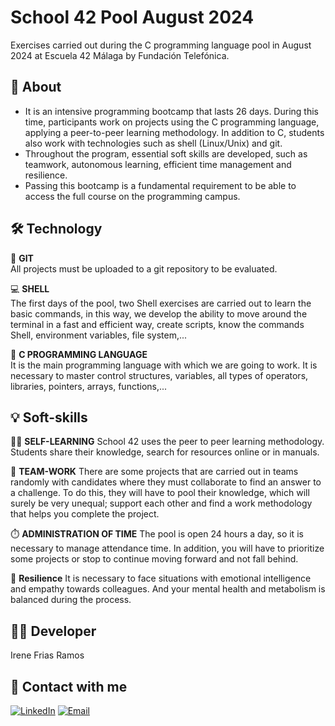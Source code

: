 # School 42 Pool August 2024
Exercises carried out during the C programming language pool in August 2024 at Escuela 42 Málaga by Fundación Telefónica.

## 📖 About
- It is an intensive programming bootcamp that lasts 26 days. During this time, participants work on projects using the C programming language, applying a peer-to-peer learning methodology. 
In addition to C, students also work with technologies such as shell (Linux/Unix) and git. 
- Throughout the program, essential soft skills are developed, such as teamwork, autonomous learning, efficient time management and resilience.
- Passing this bootcamp is a fundamental requirement to be able to access the full course on the programming campus.

## 🛠️ Technology
📁 **GIT**</br>
All projects must be uploaded to a git repository to be evaluated.

💻 **SHELL**</br>
The first days of the pool, two Shell exercises are carried out to learn the basic commands, in this way, we develop the ability to move around the terminal in a fast and efficient way, create scripts, know the commands Shell, environment variables, file system,...

🧠 **C PROGRAMMING LANGUAGE**</br>
It is the main programming language with which we are going to work. It is necessary to master control structures, variables, all types of operators, libraries, pointers, arrays, functions,...

## 💡 Soft-skills
👨‍🎓 **SELF-LEARNING**
School 42 uses the peer to peer learning methodology. Students share their knowledge, search for resources online or in manuals.

👥 **TEAM-WORK**
There are some projects that are carried out in teams randomly with candidates where they must collaborate to find an answer to a challenge. To do this, they will have to pool their knowledge, which will surely be very unequal; support each other and find a work methodology that helps you complete the project.

⏱️ **ADMINISTRATION OF TIME**
The pool is open 24 hours a day, so it is necessary to manage attendance time. In addition, you will have to prioritize some projects or stop to continue moving forward and not fall behind.

🧘 **Resilience**
It is necessary to face situations with emotional intelligence and empathy towards colleagues. And your mental health and metabolism is balanced during the process.

## 👩‍💻 Developer
Irene Frias Ramos

## 📱 Contact with me 
[![LinkedIn](https://img.shields.io/badge/LinkedIn-0077B5?style=for-the-badge&logo=linkedin&logoColor=white)](https://www.linkedin.com/in/IreneFrías/)
[![Email](https://img.shields.io/badge/Email-D14836?style=for-the-badge&logo=gmail&logoColor=white)](mailto:irene15frias@gmail.com)
